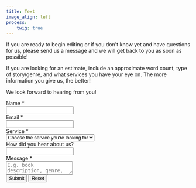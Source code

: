 ```yaml
---
title: Text
image_align: left
process:
    twig: true
---
```


If you are ready to begin editing or if you don't know yet and have questions for us, please send us a message and we will get back to you as soon as possible!

If you are looking for an estimate, include an approximate word count, type of story/genre, and what services you have your eye on. The more information you give us, the better!

We look forward to hearing from you!

<script type="text/javascript">var submitted=false;</script>
<iframe name="hidden_iframe" id="hidden_iframe" style="display:none;" onload="if(submitted) {window.location='/contact/thankyou';}"></iframe>
<form id="contact-form" action="https://docs.google.com/forms/d/e/1FAIpQLSf4cBdr-avobkUsmoZLj_scy_YlL3V6DNnhL3JDPXJNEjLU7A/formResponse" method="post" target="hidden_iframe" onsubmit="submitted=true;">
	<div class="form-field">
		<div class="form-label">
			<label class="inline">Name <span class="required">*</span></label>
		</div>
		<div class="form-data">
			<div class="form-input-wrapper">
				<input autocomplete="on" name="entry.1507132880" required="required" type="text" value="">
			</div>
		</div>
	</div>
	<div class="form-field">
		<div class="form-label">
			<label class="inline">Email <span class="required">*</span></label>
		</div>
		<div class="form-data">
			<div class="form-input-wrapper">
				<input autocomplete="on" name="entry.430227335" required="required" type="email" value="">
			</div>
		</div>
	</div>
	<div class="form-field">
		<div class="form-label">
			<label class="inline">Service <span class="required">*</span></label>
		</div>
		<div class="form-data">
			<div class="form-select-wrapper">
				<select name="entry.1325649395" required="required">
					<option disabled selected value="">
						Choose the service you're looking for
					</option>
					<option value="developmental">
						Developmental Editing
					</option>
					<option value="assessment">
						Manuscript Assessment
					</option>
					<option value="partial">
						Partial Developmental Edit Package
					</option>
					<option value="consultation">
						Phone Consultation
					</option>
					<option value="coaching">
						Writing Coach
					</option>
					<option value="substantive">
						Substantive Edit
					</option>
					<option value="second">
						Second-Read Review
					</option>
					<option value="copy">
						Manuscript Copyedit
					</option>
					<option value="proofread">
						Proofread
					</option>
					<option value="sample">
						Sample Edit
					</option>
					<option value="unsure">
						Not sure yet...
					</option>
				</select>
			</div>
		</div>
	</div>
	<div class="form-field">
		<div class="form-label">
			<label class="inline">How did you hear about us?</label>
		</div>
		<div class="form-data">
			<div class="form-input-wrapper">
				<input name="entry.854762723" type="text" value="">
			</div>
		</div>
	</div>
	<div class="form-field">
		<div class="form-label">
			<label class="inline">Message <span class="required">*</span></label>
		</div>
		<div class="form-data">
			<div class="form-textarea-wrapper">
				<textarea class="input" name="entry.1663698665" placeholder="E.g. book description, genre, audience, word count, and any concerns." required="required"></textarea>
			</div>
		</div>
	</div>
	<input class="phone" style="display:none;" type="text" value="">
	<div class="buttons">
		<button class="button" type="submit">Submit</button> <button class="button" type="reset">Reset</button>
	</div>
</form>

<div id="contact-page-images">
  <img src="/user/themes/illuminate/images/genres/romance_girl.png" alt="">
  <img src="/user/themes/illuminate/images/genres/mysteryman.png" alt="">
  <img src="/user/themes/illuminate/images/genres/scifi_no-edge_no-back_spacegirl.png" alt="">
  <img id="contact-page-warrior" src="/user/themes/illuminate/images/genres/fantasy_no-edge_warrior_no-back.png" alt="">
</div>
